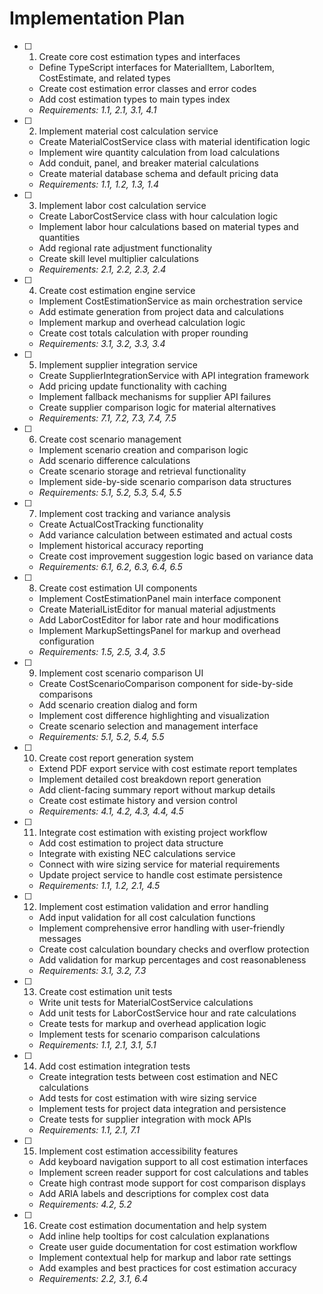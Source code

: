 # Implementation Plan

- [ ] 1. Create core cost estimation types and interfaces
  - Define TypeScript interfaces for MaterialItem, LaborItem, CostEstimate, and related types
  - Create cost estimation error classes and error codes
  - Add cost estimation types to main types index
  - _Requirements: 1.1, 2.1, 3.1, 4.1_

- [ ] 2. Implement material cost calculation service
  - Create MaterialCostService class with material identification logic
  - Implement wire quantity calculation from load calculations
  - Add conduit, panel, and breaker material calculations
  - Create material database schema and default pricing data
  - _Requirements: 1.1, 1.2, 1.3, 1.4_

- [ ] 3. Implement labor cost calculation service
  - Create LaborCostService class with hour calculation logic
  - Implement labor hour calculations based on material types and quantities
  - Add regional rate adjustment functionality
  - Create skill level multiplier calculations
  - _Requirements: 2.1, 2.2, 2.3, 2.4_

- [ ] 4. Create cost estimation engine service
  - Implement CostEstimationService as main orchestration service
  - Add estimate generation from project data and calculations
  - Implement markup and overhead calculation logic
  - Create cost totals calculation with proper rounding
  - _Requirements: 3.1, 3.2, 3.3, 3.4_

- [ ] 5. Implement supplier integration service
  - Create SupplierIntegrationService with API integration framework
  - Add pricing update functionality with caching
  - Implement fallback mechanisms for supplier API failures
  - Create supplier comparison logic for material alternatives
  - _Requirements: 7.1, 7.2, 7.3, 7.4, 7.5_

- [ ] 6. Create cost scenario management
  - Implement scenario creation and comparison logic
  - Add scenario difference calculations
  - Create scenario storage and retrieval functionality
  - Implement side-by-side scenario comparison data structures
  - _Requirements: 5.1, 5.2, 5.3, 5.4, 5.5_

- [ ] 7. Implement cost tracking and variance analysis
  - Create ActualCostTracking functionality
  - Add variance calculation between estimated and actual costs
  - Implement historical accuracy reporting
  - Create cost improvement suggestion logic based on variance data
  - _Requirements: 6.1, 6.2, 6.3, 6.4, 6.5_

- [ ] 8. Create cost estimation UI components
  - Implement CostEstimationPanel main interface component
  - Create MaterialListEditor for manual material adjustments
  - Add LaborCostEditor for labor rate and hour modifications
  - Implement MarkupSettingsPanel for markup and overhead configuration
  - _Requirements: 1.5, 2.5, 3.4, 3.5_

- [ ] 9. Implement cost scenario comparison UI
  - Create CostScenarioComparison component for side-by-side comparisons
  - Add scenario creation dialog and form
  - Implement cost difference highlighting and visualization
  - Create scenario selection and management interface
  - _Requirements: 5.1, 5.2, 5.4, 5.5_

- [ ] 10. Create cost report generation system
  - Extend PDF export service with cost estimate report templates
  - Implement detailed cost breakdown report generation
  - Add client-facing summary report without markup details
  - Create cost estimate history and version control
  - _Requirements: 4.1, 4.2, 4.3, 4.4, 4.5_

- [ ] 11. Integrate cost estimation with existing project workflow
  - Add cost estimation to project data structure
  - Integrate with existing NEC calculations service
  - Connect with wire sizing service for material requirements
  - Update project service to handle cost estimate persistence
  - _Requirements: 1.1, 1.2, 2.1, 4.5_

- [ ] 12. Implement cost estimation validation and error handling
  - Add input validation for all cost calculation functions
  - Implement comprehensive error handling with user-friendly messages
  - Create cost calculation boundary checks and overflow protection
  - Add validation for markup percentages and cost reasonableness
  - _Requirements: 3.1, 3.2, 7.3_

- [ ] 13. Create cost estimation unit tests
  - Write unit tests for MaterialCostService calculations
  - Add unit tests for LaborCostService hour and rate calculations
  - Create tests for markup and overhead application logic
  - Implement tests for scenario comparison calculations
  - _Requirements: 1.1, 2.1, 3.1, 5.1_

- [ ] 14. Add cost estimation integration tests
  - Create integration tests between cost estimation and NEC calculations
  - Add tests for cost estimation with wire sizing service
  - Implement tests for project data integration and persistence
  - Create tests for supplier integration with mock APIs
  - _Requirements: 1.1, 2.1, 7.1_

- [ ] 15. Implement cost estimation accessibility features
  - Add keyboard navigation support to all cost estimation interfaces
  - Implement screen reader support for cost calculations and tables
  - Create high contrast mode support for cost comparison displays
  - Add ARIA labels and descriptions for complex cost data
  - _Requirements: 4.2, 5.2_

- [ ] 16. Create cost estimation documentation and help system
  - Add inline help tooltips for cost calculation explanations
  - Create user guide documentation for cost estimation workflow
  - Implement contextual help for markup and labor rate settings
  - Add examples and best practices for cost estimation accuracy
  - _Requirements: 2.2, 3.1, 6.4_